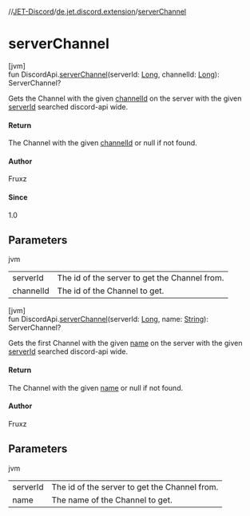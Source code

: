 //[JET-Discord](../../index.md)/[de.jet.discord.extension](index.md)/[serverChannel](server-channel.md)

# serverChannel

[jvm]\
fun DiscordApi.[serverChannel](server-channel.md)(serverId: [Long](https://kotlinlang.org/api/latest/jvm/stdlib/kotlin/-long/index.html), channelId: [Long](https://kotlinlang.org/api/latest/jvm/stdlib/kotlin/-long/index.html)): ServerChannel?

Gets the Channel with the given [channelId](server-channel.md) on the server with the given [serverId](server-channel.md) searched discord-api wide.

#### Return

The Channel with the given [channelId](server-channel.md) or null if not found.

#### Author

Fruxz

#### Since

1.0

## Parameters

jvm

| | |
|---|---|
| serverId | The id of the server to get the Channel from. |
| channelId | The id of the Channel to get. |

[jvm]\
fun DiscordApi.[serverChannel](server-channel.md)(serverId: [Long](https://kotlinlang.org/api/latest/jvm/stdlib/kotlin/-long/index.html), name: [String](https://kotlinlang.org/api/latest/jvm/stdlib/kotlin/-string/index.html)): ServerChannel?

Gets the first Channel with the given [name](server-channel.md) on the server with the given [serverId](server-channel.md) searched discord-api wide.

#### Return

The Channel with the given [name](server-channel.md) or null if not found.

#### Author

Fruxz

## Parameters

jvm

| | |
|---|---|
| serverId | The id of the server to get the Channel from. |
| name | The name of the Channel to get. |
